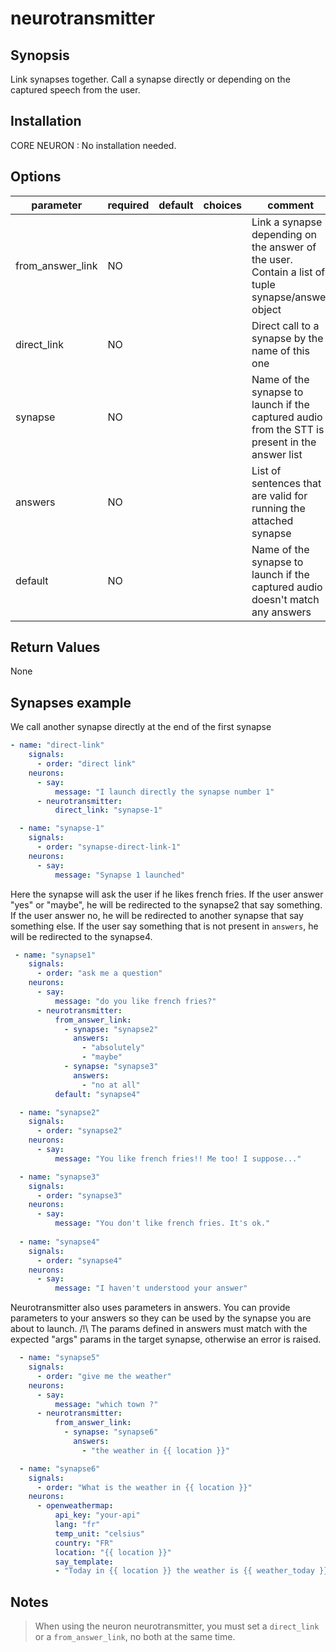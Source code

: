 # neurotransmitter

## Synopsis

Link synapses together. Call a synapse directly or depending on the captured speech from the user.

## Installation

CORE NEURON : No installation needed.  

## Options

| parameter        | required | default | choices | comment                                                                                           |
|------------------|----------|---------|---------|---------------------------------------------------------------------------------------------------|
| from_answer_link | NO       |         |         | Link a synapse depending on the answer of the user. Contain a list of tuple synapse/answer object |
| direct_link      | NO       |         |         | Direct call to a synapse by the name of this one                                                  |
| synapse          | NO       |         |         | Name of the synapse to launch if the captured audio from the STT is present in the answer list    |
| answers          | NO       |         |         | List of sentences that are valid for running the attached synapse                                 |
| default          | NO       |         |         | Name of the synapse to launch if the captured audio doesn't match any answers                     |

## Return Values

None

## Synapses example

We call another synapse directly at the end of the first synapse
```yml
- name: "direct-link"
    signals:
      - order: "direct link"
    neurons:
      - say:
          message: "I launch directly the synapse number 1"
      - neurotransmitter:
          direct_link: "synapse-1"

  - name: "synapse-1"
    signals:
      - order: "synapse-direct-link-1"
    neurons:
      - say:
          message: "Synapse 1 launched"
```


Here the synapse will ask the user if he likes french fries. If the user answer "yes" or "maybe", he will be redirected to the synapse2 that say something.
If the user answer no, he will be redirected to another synapse that say something else.
If the user say something that is not present in `answers`, he will be redirected to the synapse4.

```yml
 - name: "synapse1"
    signals:
      - order: "ask me a question"
    neurons:
      - say:
          message: "do you like french fries?"
      - neurotransmitter:
          from_answer_link:
            - synapse: "synapse2"
              answers:
                - "absolutely"
                - "maybe"
            - synapse: "synapse3"
              answers:
                - "no at all"
          default: "synapse4"

  - name: "synapse2"
    signals:
      - order: "synapse2"
    neurons:
      - say:
          message: "You like french fries!! Me too! I suppose..."

  - name: "synapse3"
    signals:
      - order: "synapse3"
    neurons:
      - say:
          message: "You don't like french fries. It's ok."
      
  - name: "synapse4"
    signals:
      - order: "synapse4"
    neurons:
      - say:
          message: "I haven't understood your answer"
```


Neurotransmitter also uses parameters in answers. You can provide parameters to your answers so they can be used by the synapse you are about to launch.
/!\ The params defined in answers must match with the expected "args" params in the target synapse, otherwise an error is raised.

```yml
  - name: "synapse5"
    signals:
      - order: "give me the weather"
    neurons:
      - say:
          message: "which town ?"
      - neurotransmitter:
          from_answer_link:
            - synapse: "synapse6"
              answers:
                - "the weather in {{ location }}"

  - name: "synapse6"
    signals:
      - order: "What is the weather in {{ location }}"
    neurons:
      - openweathermap:
          api_key: "your-api"
          lang: "fr"
          temp_unit: "celsius"
          country: "FR"
          location: "{{ location }}"
          say_template:
          - "Today in {{ location }} the weather is {{ weather_today }} with {{ temp_today_temp }} celsius"
```

## Notes
> When using the neuron neurotransmitter, you must set a `direct_link` or a `from_answer_link`, no both at the same time.

